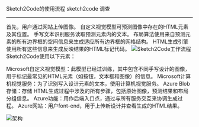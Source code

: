 ﻿Sketch2Code的使用流程
sketch2code 调查

---
首先，用户通过网站上传图像。
自定义视觉模型可预测图像中存在的HTML元素及其位置。
手写文本识别服务读取预测元素内的文本。
布局算法使用来自预测元素的所有边界框的空间信息来生成适应所有边界框的网格结构。
HTML生成引擎使用所有这些信息来生成反映结果的HTML标记代码。
![Sketch2Code工作流程][1]
Sketch2Code使用以下元素：

Microsoft自定义视觉模型：此模型已经过训练，其中包含不同手写设计的图像，用于标记最常见的HTML元素（如按钮，文本框和图像）的信息。
Microsoft计算机视觉服务：为了识别写入设计元素的文本，使用计算机视觉服务。
Azure Blob存储：存储 HTML生成过程中涉及的所有步骤，包括原始图像，预测结果和布局分组信息。
Azure功能：用作后端入口点，通过与所有服务交互来协调生成过程。
Azure网站：用户font-end，用于上传新设计并查看生成的HTML结果。

![架构][2]


  [1]: https://azurecomcdn.azureedge.net/mediahandler/acomblog/media/Default/blog/8f669723-2a5f-458f-be08-6fe6551d62b3.png
  [2]: https://azurecomcdn.azureedge.net/mediahandler/acomblog/media/Default/blog/40e8b655-030e-4238-8dbc-3099b4a5d0e6.png